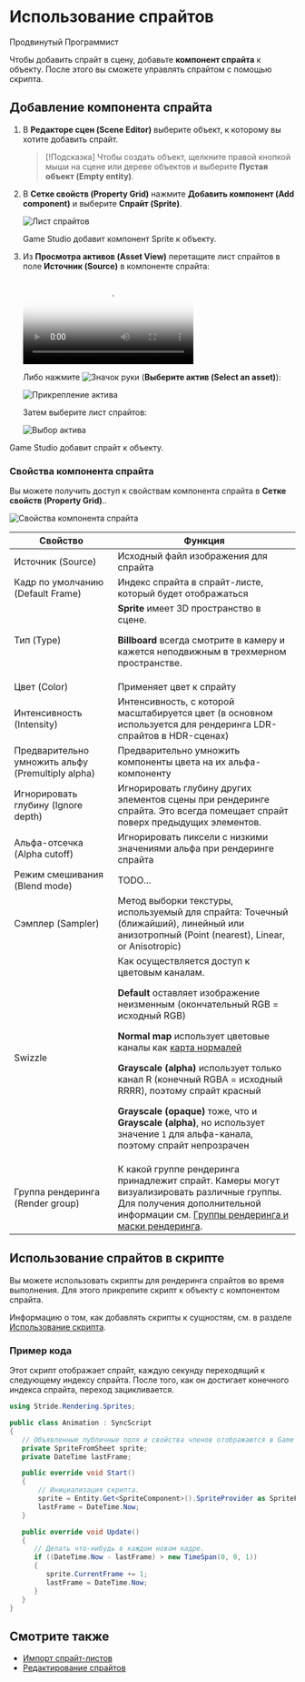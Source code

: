 ﻿# Использование спрайтов

<span class="badge text-bg-primary">Продвинутый</span>
<span class="badge text-bg-success">Программист</span>

Чтобы добавить спрайт в сцену, добавьте **компонент спрайта** к объекту. После этого вы сможете управлять спрайтом с помощью скрипта.

## Добавление компонента спрайта

1. В **Редакторе сцен (Scene Editor)** выберите объект, к которому вы хотите добавить спрайт.

    >[!Подсказка]
    >Чтобы создать объект, щелкните правой кнопкой мыши на сцене или дереве объектов и выберите **Пустая объект (Empty entity)**.

2. В **Сетке свойств (Property Grid)** нажмите **Добавить компонент (Add component)** и выберите **Спрайт (Sprite)**.

    ![Лист спрайтов](media/SpriteEntity.png)

    Game Studio добавит компонент Sprite к объекту.

3. Из **Просмотра активов (Asset View)** перетащите лист спрайтов в поле **Источник (Source)** в компоненте спрайта:

    <p>
        <video autoplay loop class="responsive-video" poster="media\drag-sprite-sheet-to-asset-picker.png">
        <source src="media\drag-sprite-sheet-to-asset-picker.mp4" type="video/mp4">
        </video>
    </p>

    Либо нажмите ![Значок руки](~/manual/game-studio/media/hand-icon.png) (**Выберите актив (Select an asset)**):

    ![Прикрепление актива](media/pick-asset-up.png)

    Затем выберите лист спрайтов:

    ![Выбор актива](media/asset-picker.png)

Game Studio добавит спрайт к объекту.

### Свойства компонента спрайта

Вы можете получить доступ к свойствам компонента спрайта в **Сетке свойств (Property Grid)**..

![Свойства компонента спрайта](media/sprite-component-properties.png)

| Свойство   | Функция  
|------------|-----------
| Источник (Source) | Исходный файл изображения для спрайта
| Кадр по умолчанию (Default Frame) | Индекс спрайта в спрайт-листе, который будет отображаться
| Тип (Type) | **Sprite** имеет 3D пространство в сцене. <br><p>**Billboard** всегда смотрите в камеру и кажется неподвижным в трехмерном пространстве.
| Цвет (Color) | Применяет цвет к спрайту
| Интенсивность (Intensity) | Интенсивность, с которой масштабируется цвет (в основном используется для рендеринга LDR-спрайтов в HDR-сценах)
| Предварительно умножить альфу (Premultiply alpha) | Предварительно умножить компоненты цвета на их альфа-компоненту
| Игнорировать глубину (Ignore depth) | Игнорировать глубину других элементов сцены при рендеринге спрайта. Это всегда помещает спрайт поверх предыдущих элементов.
| Альфа-отсечка (Alpha cutoff) | Игнорировать пиксели с низкими значениями альфа при рендеринге спрайта
| Режим смешивания (Blend mode) | TODO...
| Сэмплер (Sampler)| Метод выборки текстуры, используемый для спрайта: Точечный (ближайший), линейный или анизотропный (Point (nearest), Linear, or Anisotropic)
| Swizzle | Как осуществляется доступ к цветовым каналам. <br><p>**Default** оставляет изображение неизменным (окончательный RGB = исходный RGB) <br><p>**Normal map** использует цветовые каналы как [карта нормалей](../graphics/textures/normal-maps.md) <br><p>**Grayscale (alpha)** использует только канал R (конечный RGBA = исходный RRRR), поэтому спрайт красный <br><p>**Grayscale (opaque)** тоже, что и **Grayscale (alpha)**, но использует значение `1` для альфа-канала, поэтому спрайт непрозрачен
| Группа рендеринга (Render group) | К какой группе рендеринга принадлежит спрайт. Камеры могут визуализировать различные группы. Для получения дополнительной информации см. [Группы рендеринга и маски рендеринга](../graphics/graphics-compositor/render-groups-and-masks.md).

## Использование спрайтов в скрипте

Вы можете использовать скрипты для рендеринга спрайтов во время выполнения. Для этого прикрепите скрипт к объекту с компонентом спрайта.

Информацию о том, как добавлять скрипты к сущностям, см. в разделе [Использование скрипта](../scripts/use-a-script.md).

### Пример кода

Этот скрипт отображает спрайт, каждую секунду переходящий к следующему индексу спрайта. После того, как он достигает конечного индекса спрайта, переход зацикливается.

```cs
using Stride.Rendering.Sprites;

public class Animation : SyncScript
{
   // Объявленные публичные поля и свойства членов отображаются в Game Studio.
   private SpriteFromSheet sprite;
   private DateTime lastFrame;

   public override void Start()
   {
       // Инициализация скрипта.
       sprite = Entity.Get<SpriteComponent>().SpriteProvider as SpriteFromSheet;
       lastFrame = DateTime.Now;
   }

   public override void Update()
   {
      // Делать что-нибудь в каждом новом кадре.
      if ((DateTime.Now - lastFrame) > new TimeSpan(0, 0, 1))
      {
         sprite.CurrentFrame += 1;
         lastFrame = DateTime.Now;
      }
   }
}
```

## Смотрите также

* [Импорт спрайт-листов](import-sprite-sheets.md)
* [Редактирование спрайтов](edit-sprites.md)